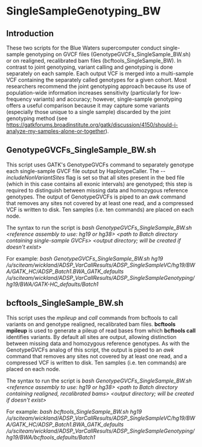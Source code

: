 # SingleSampleGenotyping_BW

## Introduction
These two scripts for the Blue Waters supercomputer conduct single-sample genotyping on GVCF files (GenotypeGVCFs_SingleSample_BW.sh) or on realigned, recalibrated bam files (bcftools_SingleSample_BW). In contrast to joint genotyping, variant calling and genotyping is done separately on each sample. Each output VCF is merged into a multi-sample VCF containing the separately called genotypes for a given cohort. Most researchers recommend the joint genotyping approach because its use of population-wide information increases sensitivity (particularly for low-frequency variants) and accuracy; however, single-sample genotyping offers a useful comparison because it may capture some variants (especially those unique to a single sample) discarded by the joint genotyping method (see https://gatkforums.broadinstitute.org/gatk/discussion/4150/should-i-analyze-my-samples-alone-or-together).

## GenotypeGVCFs_SingleSample_BW.sh
This script uses GATK's GenotypeGVCFs command to separately genotype each single-sample GVCF file output by HaplotypeCaller. The *--includeNonVariantSites* flag is set so that all sites present in the bed file (which in this case contains all exonic intervals) are genotyped; this step is required to distinguish between missing data and homozygous reference genotypes. The output of GenotypeGVCFs is piped to an *awk* command that removes any sites not covered by at least one read, and a compressed VCF is written to disk. Ten samples (i.e. ten commands) are placed on each node.

The syntax to run the script is
*bash GenotypeGVCFs_SingleSample_BW.sh \<reference assembly to use: hg19 or hg38> \<path to Batch directory containing single-sample GVCFs> \<output directory; will be created if doesn't exist>*

For example:
*bash GenotypeGVCFs_SingleSample_BW.sh hg19 /u/sciteam/wickland/ADSP_VarCallResults/ADSP_SingleSampleVC/hg19/BWA/GATK_HC/ADSP_Batch1.BWA_GATK_defaults /u/sciteam/wickland/ADSP_VarCallResults/ADSP_SingleSampleGenotyping/hg19/BWA/GATK-HC_defaults/Batch1*

## bcftools_SingleSample_BW.sh
This script uses the *mpileup* and *call* commands from bcftools to call variants on and genotype realigned, recalibrated bam files. **bcftools mpileup** is used to generate a pileup of read bases from which **bcftools call** identifies variants. By default all sites are output, allowing distinction between missing data and homozygous reference genotypes. As with the GenotypeGVCFs analog of this script, the output is piped to an *awk* command that removes any sites not covered by at least one read, and a compressed VCF is written to disk. Ten samples (i.e. ten commands) are placed on each node.

The syntax to run the script is
*bash GenotypeGVCFs_SingleSample_BW.sh \<reference assembly to use: hg19 or hg38> \<path to Batch directory containing realigned, recalibrated bams> \<output directory; will be created if doesn't exist>*

For example:
*bash bcftools_SingleSample_BW.sh hg19 /u/sciteam/wickland/ADSP_VarCallResults/ADSP_SingleSampleVC/hg19/BWA/GATK_HC/ADSP_Batch1.BWA_GATK_defaults /u/sciteam/wickland/ADSP_VarCallResults/ADSP_SingleSampleGenotyping/hg19/BWA/bcftools_defaults/Batch1*





